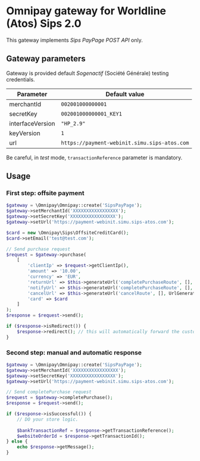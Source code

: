 # Omnipay gateway for Worldline (Atos) Sips 2.0

This gateway implements *Sips PayPage POST API* only.

## Gateway parameters

Gateway is provided default *Sogenactif* (Société Générale) testing credentials.

| Parameter | Default value |
| --------- | ------------- |
| merchantId | `002001000000001` |
| secretKey | `002001000000001_KEY1` |
| interfaceVersion | `"HP_2.9"` |
| keyVersion | `1` |
| url | `https://payment-webinit.simu.sips-atos.com` |

Be careful, in *test* mode, `transactionReference` parameter is mandatory.

## Usage

### First step: offsite payment

```php
$gateway = \Omnipay\Omnipay::create('SipsPayPage');
$gateway->setMerchantId('XXXXXXXXXXXXXXXXX');
$gateway->setSecretKey('XXXXXXXXXXXXXXXXX');
$gateway->setUrl('https://payment-webinit.simu.sips-atos.com');

$card = new \Omnipay\Sips\OffsiteCreditCard();
$card->setEmail('test@test.com');

// Send purchase request
$request = $gateway->purchase(
    [
        'clientIp' => $request->getClientIp(),
        'amount' => '10.00',
        'currency' => 'EUR',
        'returnUrl' => $this->generateUrl('completePurchaseRoute', [], UrlGenerator::ABSOLUTE_URL),
        'notifyUrl' => $this->generateUrl('completePurchaseRoute', [], UrlGenerator::ABSOLUTE_URL),
        'cancelUrl' => $this->generateUrl('cancelRoute', [], UrlGenerator::ABSOLUTE_URL),
        'card' => $card
    ]
);
$response = $request->send();

if ($response->isRedirect()) {
    $response->redirect(); // this will automatically forward the customer
}
```

### Second step: manual and automatic response

```php
$gateway = \Omnipay\Omnipay::create('SipsPayPage');
$gateway->setMerchantId('XXXXXXXXXXXXXXXXX');
$gateway->setSecretKey('XXXXXXXXXXXXXXXXX');
$gateway->setUrl('https://payment-webinit.simu.sips-atos.com');

// Send completePurchase request 
$request = $gateway->completePurchase();
$response = $request->send();

if ($response->isSuccessful()) {
    // DO your store logic.
    
    $bankTransactionRef = $response->getTransactionReference();
    $websiteOrderId = $response->getTransactionId();
} else {
    echo $response->getMessage();
}
```